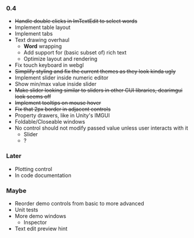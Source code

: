 ### 0.4
- ~~Handle double clicks in ImTextEdit to select words~~
- Implement table layout
- Implement tabs
- Text drawing overhaul
  - __Word__ wrapping
  - Add support for (basic subset of) rich text
  - Optimize layout and rendering
- Fix touch keyboard in webgl
- ~~Simplify styling and fix the current themes as they look kinda ugly~~
- Implement slider inside numeric editor
- Show min/max value inside slider
- ~~Make slider looking similar to sliders in other GUI libraries, dearimgui look seems off~~
- ~~Implement tooltips on mouse hover~~
- ~~Fix that 2px border in adjacent controls~~
- Property drawers, like in Unity's IMGUI
- Foldable/Closeable windows
- No control should not modify passed value unless user interacts with it
  - Slider
  - ?

### Later
- Plotting control
- In code documentation

### Maybe
- Reorder demo controls from basic to more advanced
- Unit tests
- More demo windows
  - Inspector
- Text edit preview hint